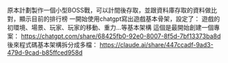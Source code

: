 原本計劃製作一個小型BOSS戰，可以計間後存取，並跟資料庫存取的資料做比對，顯示目前的排行榜
一開始使用chatgpt寫出遊戲基本骨架，設定了：
遊戲的初環境、場景、玩家、玩家的移動、重力...等基本架構
這個是最開始創建一個專案：
https://chatgpt.com/share/68425fb0-92e0-8007-8f5d-7bf13373ba8d
後來程式碼基本架構拆分成多檔：
https://claude.ai/share/447ccadf-9ad3-479d-9cad-b85ffced958d